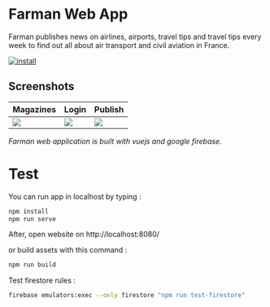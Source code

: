 # Farman Web App

Farman publishes news on airlines, airports, travel tips and travel tips every week to find out all about air transport and civil aviation in France.

[![install](https://i.imgur.com/RPOS6Bo.png)](https://farman.info?utm_source=github_readme)

## Screenshots

Magazines|Login|Publish
-|-|-
![](https://i.imgur.com/rllW8rh.webp)|![](https://i.imgur.com/5hz55bf.webp)|![](https://i.imgur.com/PZz3lPD.webp)

*Farman web application is built with vuejs and google firebase.*

# Test

You can run app in localhost by typing :
```sh
npm install
npm run serve
```
After, open website on http://localhost:8080/

or build assets with this command :
```sh
npm run build
```

Test firestore rules :
```sh
firebase emulators:exec --only firestore "npm run test-firestore"
```